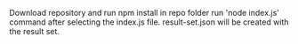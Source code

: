 Download repository and run npm install in repo folder
run 'node index.js' command after selecting the index.js file.
result-set.json will be created with the result set.
